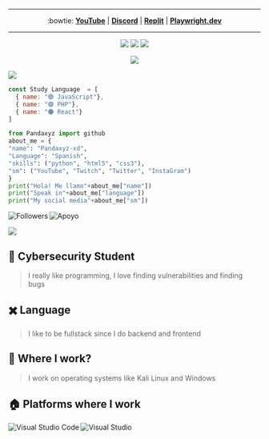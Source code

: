 
----

<p align="center"> :bowtie:
<strong><a href="https://www.youtube.com/channel/UCjUTSEfVbWGrVcHZTas-low">YouTube</a></strong>
|
<strong><a href="https://dsc.gg/pye">Discord</a></strong>
|
<strong><a href="https://replit.com/@pandaxyzdevelop/">Replit</a></strong>
|
<strong><a href="https://github.com/Pandaxyz-xd/Playwright.dev">Playwright.dev</a></strong>
</p> 

----

<p>
<div align="center">
  <img src="https://img.shields.io/badge/-HTML-c58545?style=for-the-badge&logo=html5&logoColor=c58545&labelColor=282828">
  <img src="https://img.shields.io/badge/-CSS-d1a01f?style=for-the-badge&logo=css3&logoColor=d1a01f&labelColor=282828">
  <img src="https://img.shields.io/badge/-Python-98b982?style=for-the-badge&logo=python&logoColor=98b982&labelColor=282828">
  
</div>
</p>

<p>
  <div align="center">
    <img src="https://readme-typing-svg.herokuapp.com?font=Architects+Daughter&color=374df4&size=30&lines=Hey!+Im+Panda.xyz">
    </div>
    </p>





<a href="https://github.com/Pandaxyz-xd"><img src="https://user-images.githubusercontent.com/73097560/115834477-dbab4500-a447-11eb-908a-139a6edaec5c.gif"></a>


```js
const Study Language  = [
  { name: "🟢 JavaScript"},
  { name: "🟣 PHP"},
  { name: "🟤 React"}
]
```
```python
from Pandaxyz import github
about_me = {
"name": "Pandaxyz-xd",
"Language": "Spanish",
"skills": ("python", "html5", "css3"),
"sm": ("YouTube", "Twitch", "Twitter", "InstaGram")
}
print("Hola! Me llamo"+about_me["name"])
print("Speak in"+about_me["language"])
print("My social media"+about_me["sm"])

```


<img align="left" alt="Followers" src="https://img.shields.io/github/followers/Pandaxyz-xd?color=gree&style=flat-square"/>
<img align="center" alt="Apoyo" src="https://img.shields.io/badge/GreenPeace-Support%20%F0%9F%92%96-green"/>

<a href="https://github.com/Pandaxyz-xd"><img src="https://user-images.githubusercontent.com/73097560/115834477-dbab4500-a447-11eb-908a-139a6edaec5c.gif"></a>

## 📐 Cybersecurity Student

>  I really like programming, I love finding vulnerabilities and finding bugs 


## ✖️ Language

> I like to be fullstack since I do backend and frontend

## 💼 Where I work?

> I work on operating systems like Kali Linux and Windows

## 🏠 Platforms where I work
<img align="left" alt="Visual Studio Code" src="https://img.shields.io/badge/-Visual%20Studio%20Code-blue?style=for-the-badge&logo=Visual%20Studio%20Code&logoColor=white"/>
<img align="left" alt="Visual Studio" src="https://img.shields.io/badge/-Visual%20Studio-blue?style=for-the-badge&logo=Visual%20Studio&logoColor=purple"/>
